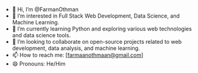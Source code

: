 - 👋 Hi, I’m @FarmanOthman
- 👀 I’m interested in Full Stack Web Development, Data Science, and Machine Learning.
- 🌱 I’m currently learning Python and exploring various web technologies and data science tools.
- 💞️ I’m looking to collaborate on open-source projects related to web development, data analysis, and machine learning.
- 📫 How to reach me: [farmaanothmaan@gmail.com]
- 😄 Pronouns: He/Him
